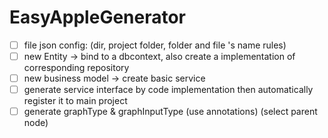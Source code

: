 # EasyAppleGenerator

- [ ] file json config: (dir, project folder, folder and file 's name rules)
- [ ] new Entity -> bind to a dbcontext, also create a implementation of corresponding repository
- [ ] new business model -> create basic service
- [ ] generate service interface by code implementation then automatically register it to main project
- [ ] generate graphType & graphInputType (use annotations) (select parent node)
